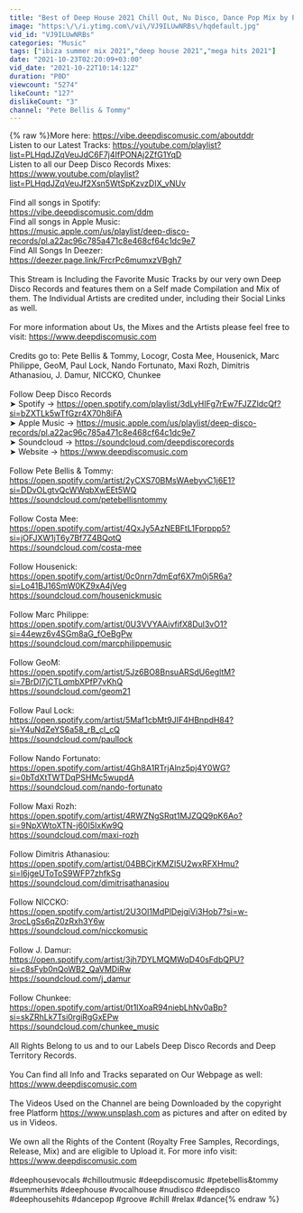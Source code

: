 ```yaml
---
title: "Best of Deep House 2021 Chill Out, Nu Disco, Dance Pop Mix by Pete Bellis & Tommy #DeepDiscoRecords"
image: "https:\/\/i.ytimg.com\/vi\/VJ9ILUwNRBs\/hqdefault.jpg"
vid_id: "VJ9ILUwNRBs"
categories: "Music"
tags: ["ibiza summer mix 2021","deep house 2021","mega hits 2021"]
date: "2021-10-23T02:20:09+03:00"
vid_date: "2021-10-22T10:14:12Z"
duration: "P0D"
viewcount: "5274"
likeCount: "127"
dislikeCount: "3"
channel: "Pete Bellis & Tommy"
---
```

{% raw %}More here: <a rel="nofollow" target="blank" href="https://vibe.deepdiscomusic.com/aboutddr">https://vibe.deepdiscomusic.com/aboutddr</a> <br />Listen to our Latest Tracks: <a rel="nofollow" target="blank" href="https://youtube.com/playlist?list=PLHqdJZqVeuJdC6F7j4IfPONAj2ZfG1YqD">https://youtube.com/playlist?list=PLHqdJZqVeuJdC6F7j4IfPONAj2ZfG1YqD</a><br />Listen to all our Deep Disco Records Mixes:  <a rel="nofollow" target="blank" href="https://www.youtube.com/playlist?list=PLHqdJZqVeuJf2Xsn5WtSpKzvzDIX_vNUv">https://www.youtube.com/playlist?list=PLHqdJZqVeuJf2Xsn5WtSpKzvzDIX_vNUv</a><br /><br />Find all songs in Spotify: <br /><a rel="nofollow" target="blank" href="https://vibe.deepdiscomusic.com/ddm">https://vibe.deepdiscomusic.com/ddm</a><br />Find all songs in Apple Music:<br /><a rel="nofollow" target="blank" href="https://music.apple.com/us/playlist/deep-disco-records/pl.a22ac96c785a471c8e468cf64c1dc9e7">https://music.apple.com/us/playlist/deep-disco-records/pl.a22ac96c785a471c8e468cf64c1dc9e7</a> <br />Find All Songs In Deezer:<br /><a rel="nofollow" target="blank" href="https://deezer.page.link/FrcrPc6mumxzVBgh7">https://deezer.page.link/FrcrPc6mumxzVBgh7</a><br /><br />This Stream is Including the Favorite Music Tracks by our very own Deep Disco Records and features them on a Self made Compilation and Mix of them. The Individual Artists are credited under, including their Social Links as well.   <br /><br />For more information about Us, the Mixes and the Artists please feel free to visit: <a rel="nofollow" target="blank" href="https://www.deepdiscomusic.com">https://www.deepdiscomusic.com</a>    <br /><br />Credits go to: Pete Bellis &amp; Tommy, Locogr, Costa Mee, Housenick, Marc Philippe, GeoM, Paul Lock, Nando Fortunato, Maxi Rozh, Dimitris Athanasiou, J. Damur, NICCKO, Chunkee  <br /><br />Follow Deep Disco Records <br />➤ Spotify → <a rel="nofollow" target="blank" href="https://open.spotify.com/playlist/3dLyHIFg7rEw7FJZZldcQf?si=bZXTLk5wTfGzr4X70h8iFA">https://open.spotify.com/playlist/3dLyHIFg7rEw7FJZZldcQf?si=bZXTLk5wTfGzr4X70h8iFA</a> <br />➤ Apple Music → <a rel="nofollow" target="blank" href="https://music.apple.com/us/playlist/deep-disco-records/pl.a22ac96c785a471c8e468cf64c1dc9e7">https://music.apple.com/us/playlist/deep-disco-records/pl.a22ac96c785a471c8e468cf64c1dc9e7</a><br />➤ Soundcloud → <a rel="nofollow" target="blank" href="https://soundcloud.com/deepdiscorecords">https://soundcloud.com/deepdiscorecords</a><br />➤ Website → <a rel="nofollow" target="blank" href="https://www.deepdiscomusic.com">https://www.deepdiscomusic.com</a>  <br /><br />Follow Pete Bellis &amp; Tommy: <br /><a rel="nofollow" target="blank" href="https://open.spotify.com/artist/2yCXS70BMsWAebyvC1j6E1?si=DDvOLgtvQcWWqbXwEEt5WQ">https://open.spotify.com/artist/2yCXS70BMsWAebyvC1j6E1?si=DDvOLgtvQcWWqbXwEEt5WQ</a> <br /><a rel="nofollow" target="blank" href="https://soundcloud.com/petebellisntommy">https://soundcloud.com/petebellisntommy</a> <br /><br />Follow Costa Mee:<br /><a rel="nofollow" target="blank" href="https://open.spotify.com/artist/4QxJy5AzNEBFtL1Fprppp5?si=jOFJXW1jT6y7Bf7Z4BQotQ">https://open.spotify.com/artist/4QxJy5AzNEBFtL1Fprppp5?si=jOFJXW1jT6y7Bf7Z4BQotQ</a> <br /><a rel="nofollow" target="blank" href="https://soundcloud.com/costa-mee">https://soundcloud.com/costa-mee</a> <br /><br />Follow Housenick:<br /><a rel="nofollow" target="blank" href="https://open.spotify.com/artist/0c0nrn7dmEqf6X7m0j5R6a?si=Lo41BJ16SmW0KZ9xA4jVeg">https://open.spotify.com/artist/0c0nrn7dmEqf6X7m0j5R6a?si=Lo41BJ16SmW0KZ9xA4jVeg</a> <br /><a rel="nofollow" target="blank" href="https://soundcloud.com/housenickmusic">https://soundcloud.com/housenickmusic</a> <br /><br />Follow Marc Philippe:<br /><a rel="nofollow" target="blank" href="https://open.spotify.com/artist/0U3VVYAAivfifX8Dul3vO1?si=44ewz6v4SGm8aG_fOeBgPw">https://open.spotify.com/artist/0U3VVYAAivfifX8Dul3vO1?si=44ewz6v4SGm8aG_fOeBgPw</a> <br /><a rel="nofollow" target="blank" href="https://soundcloud.com/marcphilippemusic">https://soundcloud.com/marcphilippemusic</a> <br /><br />Follow GeoM:<br /><a rel="nofollow" target="blank" href="https://open.spotify.com/artist/5Jz6BO8BnsuARSdU6egltM?si=7BrDI7jCTLqmbXPfP7vKhQ">https://open.spotify.com/artist/5Jz6BO8BnsuARSdU6egltM?si=7BrDI7jCTLqmbXPfP7vKhQ</a> <br /><a rel="nofollow" target="blank" href="https://soundcloud.com/geom21">https://soundcloud.com/geom21</a> <br /><br />Follow Paul Lock:<br /><a rel="nofollow" target="blank" href="https://open.spotify.com/artist/5Maf1cbMt9JIF4HBnpdH84?si=Y4uNdZeYS6a58_rB_cl_cQ">https://open.spotify.com/artist/5Maf1cbMt9JIF4HBnpdH84?si=Y4uNdZeYS6a58_rB_cl_cQ</a> <br /><a rel="nofollow" target="blank" href="https://soundcloud.com/paullock">https://soundcloud.com/paullock</a> <br /><br />Follow Nando Fortunato:<br /><a rel="nofollow" target="blank" href="https://open.spotify.com/artist/4Gh8A1RTrjAlnz5pj4Y0WG?si=0bTdXtTWTDqPSHMc5wupdA">https://open.spotify.com/artist/4Gh8A1RTrjAlnz5pj4Y0WG?si=0bTdXtTWTDqPSHMc5wupdA</a> <br /><a rel="nofollow" target="blank" href="https://soundcloud.com/nando-fortunato">https://soundcloud.com/nando-fortunato</a> <br /><br />Follow Maxi Rozh:<br /><a rel="nofollow" target="blank" href="https://open.spotify.com/artist/4RWZNgSRqt1MJZQQ9pK6Ao?si=9NpXWtoXTN-j60I5IxKw9Q">https://open.spotify.com/artist/4RWZNgSRqt1MJZQQ9pK6Ao?si=9NpXWtoXTN-j60I5IxKw9Q</a><br /><a rel="nofollow" target="blank" href="https://soundcloud.com/maxi-rozh">https://soundcloud.com/maxi-rozh</a><br /><br />Follow Dimitris Athanasiou:<br /><a rel="nofollow" target="blank" href="https://open.spotify.com/artist/04BBCjrKMZI5U2wxRFXHmu?si=l6jgeUToToS9WFP7zhfkSg">https://open.spotify.com/artist/04BBCjrKMZI5U2wxRFXHmu?si=l6jgeUToToS9WFP7zhfkSg</a> <br /><a rel="nofollow" target="blank" href="https://soundcloud.com/dimitrisathanasiou">https://soundcloud.com/dimitrisathanasiou</a>  <br /><br />Follow NICCKO:<br /><a rel="nofollow" target="blank" href="https://open.spotify.com/artist/2U3OI1MdPlDejgiVi3Hob7?si=w-3rocLgSs6qZ0zRxh3Y6w">https://open.spotify.com/artist/2U3OI1MdPlDejgiVi3Hob7?si=w-3rocLgSs6qZ0zRxh3Y6w</a><br /><a rel="nofollow" target="blank" href="https://soundcloud.com/nicckomusic">https://soundcloud.com/nicckomusic</a> <br /><br />Follow J. Damur: <br /><a rel="nofollow" target="blank" href="https://open.spotify.com/artist/3jh7DYLMQMWqD40sFdbQPU?si=c8sFyb0nQoWB2_QaVMDiRw">https://open.spotify.com/artist/3jh7DYLMQMWqD40sFdbQPU?si=c8sFyb0nQoWB2_QaVMDiRw</a> <br /><a rel="nofollow" target="blank" href="https://soundcloud.com/j_damur">https://soundcloud.com/j_damur</a> <br /><br />Follow Chunkee: <br /><a rel="nofollow" target="blank" href="https://open.spotify.com/artist/0t1IXoaR94niebLhNv0aBp?si=skZRhLk7Tsi0rgiRgGxEPw">https://open.spotify.com/artist/0t1IXoaR94niebLhNv0aBp?si=skZRhLk7Tsi0rgiRgGxEPw</a> <br /><a rel="nofollow" target="blank" href="https://soundcloud.com/chunkee_music">https://soundcloud.com/chunkee_music</a> <br /><br />All Rights Belong to us and to our Labels Deep Disco Records and Deep Territory Records.<br /><br />You Can find all Info and Tracks separated on Our Webpage as well: <a rel="nofollow" target="blank" href="https://www.deepdiscomusic.com">https://www.deepdiscomusic.com</a> <br /><br />The Videos Used on the Channel are being Downloaded by the copyright free Platform <a rel="nofollow" target="blank" href="https://www.unsplash.com">https://www.unsplash.com</a> as pictures and after on edited by us in Videos. <br /><br />We own all the Rights of the Content (Royalty Free Samples, Recordings, Release, Mix) and are eligible to Upload it. For more info visit: <a rel="nofollow" target="blank" href="https://www.deepdiscomusic.com">https://www.deepdiscomusic.com</a><br /><br />#deephousevocals #chilloutmusic #deepdiscomusic #petebellis&amp;tommy #summerhits #deephouse #vocalhouse #nudisco #deepdisco #deephousehits #dancepop #groove #chill #relax #dance{% endraw %}
